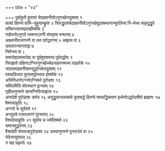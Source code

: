 +++
title = "०३"

+++
पूर्वाहुतौ हुतायां चेदाहवनीयोऽनुगच्छेत्तदुक्तम् १  
काष्ठं हिरण्यं
वाभि-जुहुयाच्छ्रुतेः २
त्रिरुद्धृतश्चेदाहवनीयोऽनुगच्छेदुदक्स्थानान्युपलिप्य
नि-र्मथ्य सकृदुद्धृते तस्मिन्त्सायम्प्रातर्होममेके ३  
गार्हपत्येऽनुगते
भस्मनाऽरणी संस्पृश्य मन्थनम् ४  
आहवनीयजागरणे वा तत एवोद्धरणम् ५
आहृत्य वा ६  
उपलराज्यागताद्वा ७  
निर्मन्थ्य वा ८  
समारोह्यासमारोह्य वा
पूर्वमुपशमय्य पूर्ववद्धोमः ९  
त्रिराहृतो
दक्षिणाऽग्निरनुगच्छेच्चेदनाहरणमस्य
तदहरेके १०  
जाग्रतमाहवनीयमभ्युद्धरेच्चेत्तदुक्तम् ११  
पश्चान्निधाय
पुरस्ताद्वोभयत्र होममेके १२  
अभिनिधानेऽग्नयेऽग्निमते
पुरोडशः १३  
समितमिति वोपस्थानं द्वाभ्याम् १४  
गृहीतानुगमने
चान्वग्निरित्याहृत्य १५  
अनादेशे पुरोडाशः सर्वत्र १६
अनुद्धृताभ्यस्तमये कुशबद्धे हिरण्ये पश्चाद्ध्रियमाण
इध्मेनोऽद्धरेदार्षेयो ब्राह्मणः १७  
वैष्णव्याहुतिः १८  
अग्नये च
सूर्यवते १९  
अभ्युदये रजतधारणं पुरस्तात् २०  
वैश्यदेव्याहुतिः २१
सूर्याय च ज्योतिष्मते २२  
समानमुद्धरणम् २३  
वैश्वदेवी वोभयत्रापुरोडाशा २४
उभयानुगमने पुनराधेयं वा २५  
भेदेनाप्युपपात् २६  
न सह प्रकृप्तेः २७  
